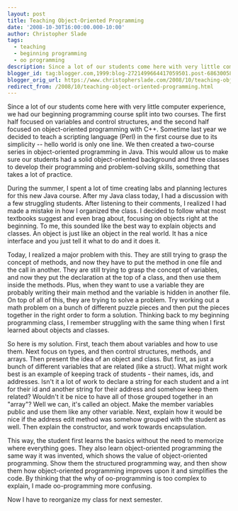 ```yaml
---
layout: post
title: Teaching Object-Oriented Programming
date: '2008-10-30T16:00:00.000-10:00'
author: Christopher Slade
tags: 
  - teaching 
  - beginning programming 
  - oo programming
description: Since a lot of our students come here with very little computer experience, we had our beginning programming course split into two courses.  The first half focused on variables and control structures, and the second half focused on object-oriented programming with C++.  Some time last year we decided to teach a scripting language (Perl) in the first course due to it's simplicity -- hello world is only one line.  We then created a two course series in object-oriented programming in Java.  This would allow us to make sure our students had a solid object-oriented background and three classes to develop their programming and problem solving skills, something that takes a lot of practice.
blogger_id: tag:blogger.com,1999:blog-2721499664417059501.post-6863005831936869442
blogger_orig_url: https://www.christopherslade.com/2008/10/teaching-object-oriented-programming.html
redirect_from: /2008/10/teaching-object-oriented-programming.html
---
```


Since a lot of our students come here with very little computer experience, we had our beginning programming course split into two courses.  The first half focused on variables and control structures, and the second half focused on object-oriented programming with C++.  Sometime last year we decided to teach a scripting language (Perl) in the first course due to its simplicity -- hello world is only one line.  We then created a two-course series in object-oriented programming in Java.  This would allow us to make sure our students had a solid object-oriented background and three classes to develop their programming and problem-solving skills, something that takes a lot of practice.

During the summer, I spent a lot of time creating labs and planning lectures for this new Java course.  After my Java class today, I had a discussion with a few struggling students.  After listening to their comments, I realized I had made a mistake in how I organized the class.  I decided to follow what most textbooks suggest and even brag about, focusing on objects right at the beginning.  To me, this sounded like the best way to explain objects and classes.  An object is just like an object in the real world.  It has a nice interface and you just tell it what to do and it does it.

Today, I realized a major problem with this. They are still trying to grasp the concept of methods, and now they have to put the method in one file and the call in another.  They are still trying to grasp the concept of variables, and now they put the declaration at the top of a class, and then use them inside the methods.  Plus, when they want to use a variable they are probably writing their main method and the variable is hidden in another file.  On top of all of this, they are trying to solve a problem.  Try working out a math problem on a bunch of different puzzle pieces and then put the pieces together in the right order to form a solution.  Thinking back to my beginning programming class, I remember struggling with the same thing when I first learned about objects and classes.

So here is my solution.  First, teach them about variables and how to use them.  Next focus on types, and then control structures, methods, and arrays.  Then present the idea of an object and class.  But first, as just a bunch of different variables that are related (like a struct).  What might work best is an example of keeping track of students -  their names, ids, and addresses.  Isn't it a lot of work to declare a string for each student and a int for their id and another string for their address and somehow keep them related?  Wouldn't it be nice to have all of those grouped together in an "array"?  Well we can, it's called an object.  Make the member variables public and use them like any other variable.  Next, explain how it would be nice if the address edit method was somehow grouped with the student as well.  Then explain the constructor, and work towards encapsulation.

This way, the student first learns the basics without the need to memorize where everything goes.  They also learn object-oriented programming the same way it was invented, which shows the value of object-oriented programming.  Show them the structured programming way, and then show them how object-oriented programming improves upon it and simplifies the code.  By thinking that the why of oo-programming is too complex to explain, I made oo-programming more confusing.

Now I have to reorganize my class for next semester.